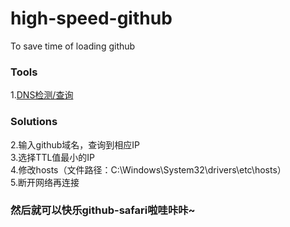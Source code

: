 # high-speed-github
To save time of loading github 
### Tools
1.[DNS检测/查询](http://tool.chinaz.com/dns/)<br>
### Solutions
2.输入github域名，查询到相应IP<br>
3.选择TTL值最小的IP<br>
4.修改hosts（文件路径：C:\Windows\System32\drivers\etc\hosts）<br>
5.断开网络再连接
### 然后就可以快乐github-safari啦哇咔咔~
